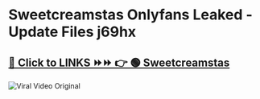 
 # Sweetcreamstas Onlyfans Leaked - Update Files j69hx

## <h2><a href="https://clipsfans.com/Sweetcreamstas&ref=git">🔗 Click to LINKS ⏩⏩ 👉 🟢 Sweetcreamstas </a></h2>

<a href="https://clipsfans.com/Sweetcreamstas&ref=git" rel="nofollow" data-target="animated-image.originalLink"><img src="https://i.ibb.co.com/xMMVF88/686577567.gif" alt="Viral Video Original" style="max-width: 100%; display: inline-block;" data-target="animated-image.originalImage"></a>


